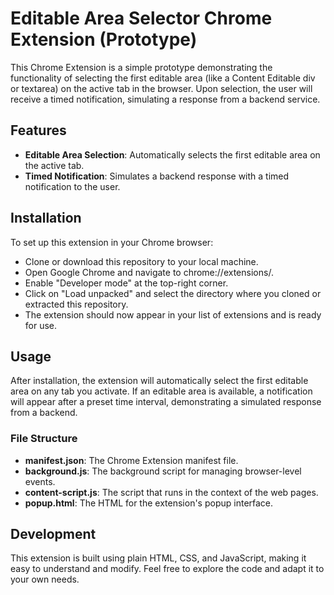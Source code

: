 # Editable Area Selector Chrome Extension (Prototype)
This Chrome Extension is a simple prototype demonstrating the functionality of selecting the first editable area (like a Content Editable div or textarea) on the active tab in the browser. Upon selection, the user will receive a timed notification, simulating a response from a backend service.

## Features
- **Editable Area Selection**: Automatically selects the first editable area on the active tab.
- **Timed Notification**: Simulates a backend response with a timed notification to the user.

## Installation
To set up this extension in your Chrome browser:

- Clone or download this repository to your local machine.
- Open Google Chrome and navigate to chrome://extensions/.
- Enable "Developer mode" at the top-right corner.
- Click on "Load unpacked" and select the directory where you cloned or extracted this repository.
- The extension should now appear in your list of extensions and is ready for use.

## Usage
After installation, the extension will automatically select the first editable area on any tab you activate. If an editable area is available, a notification will appear after a preset time interval, demonstrating a simulated response from a backend.

### File Structure
- **manifest.json**: The Chrome Extension manifest file.
- **background.js**: The background script for managing browser-level events.
- **content-script.js**: The script that runs in the context of the web pages.
- **popup.html**: The HTML for the extension's popup interface.

## Development
This extension is built using plain HTML, CSS, and JavaScript, making it easy to understand and modify. Feel free to explore the code and adapt it to your own needs.